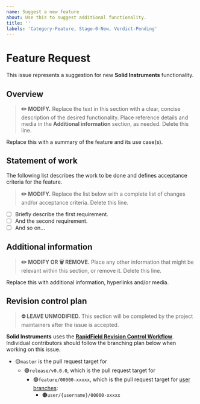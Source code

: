 ```yaml
---
name: Suggest a new feature
about: Use this to suggest additional functionality.
title: ''
labels: 'Category-Feature, Stage-0-New, Verdict-Pending'
---
```


# Feature Request

This issue represents a suggestion for new **Solid Instruments** functionality.

## Overview

> **:pencil2: MODIFY.** Replace the text in this section with a clear, concise description of the desired functionality. Place reference details and media in the **Additional information** section, as needed. Delete this line.

Replace this with a summary of the feature and its use case(s).

## Statement of work

The following list describes the work to be done and defines acceptance criteria for the feature.

> **:pencil2: MODIFY.** Replace the list below with a complete list of changes and/or acceptance criteria. Delete this line.

- [ ] Briefly describe the first requirement.
- [ ] And the second requirement.
- [ ] And so on...

## Additional information

> **:pencil2: MODIFY OR :wastebasket: REMOVE.** Place any other information that might be relevant within this section, or remove it. Delete this line.

Replace this with additional information, hyperlinks and/or media.

## Revision control plan

> **:no_entry: LEAVE UNMODIFIED.** This section will be completed by the project maintainers after the issue is accepted.

**Solid Instruments** uses the [**RapidField Revision Control Workflow**](https://github.com/RapidField/solid-instruments/blob/master/CONTRIBUTING.md#arrows_clockwise-revision-control-workflow). Individual contributors should follow the branching plan below when working on this issue.

- :yellow_circle:`master` is the pull request target for
  - :purple_circle:`release/v0.0.0`, which is the pull request target for
    - :green_circle:`feature/00000-xxxxx`, which is the pull request target for [user branches](https://github.com/RapidField/solid-instruments/blob/master/CONTRIBUTING.md#brown_circle-user-branches):
      - :brown_circle:`user/{username}/00000-xxxxx`